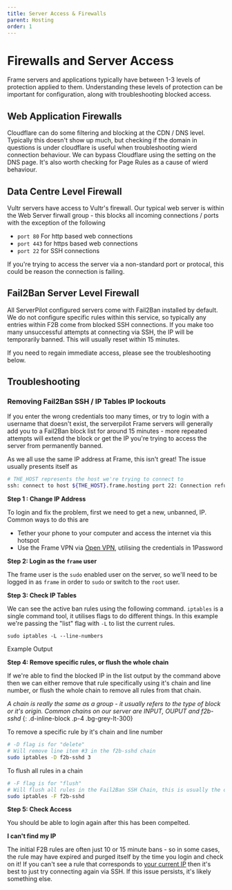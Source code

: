 ```yaml
---
title: Server Access & Firewalls
parent: Hosting
order: 1
---
```

# Firewalls and Server Access
Frame servers and applications typically have between 1-3 levels of protection applied to them. Understanding these levels of protection can be important for configuration, along with troubleshooting blocked access.

## Web Application Firewalls

Cloudflare can do some filtering and blocking at the CDN / DNS level. Typically this doesn't show up much, but checking if the domain in questions is under cloudflare is useful when troubleshooting wierd connection behaviour. We can bypass Cloudflare using the setting on the DNS page. It's also worth checking for Page Rules as a cause of wierd behaviour.

## Data Centre Level Firewall
Vultr servers have access to Vultr's firewall. Our typical web server is within the Web Server firwall group - this blocks all incoming connections / ports with the exception of the following
 - `port 80` For http based web connections
 - `port 443` for https based web connections
 - `port 22` for SSH connections

 If you're trying to access the server via a non-standard port or protocal, this could be reason the connection is failing.

 ## Fail2Ban Server Level Firewall
 All ServerPilot configured servers come with Fail2Ban installed by default. We do not configure specific rules within this service, so typically any entries within F2B come from blocked SSH connections. If you make too many unsuccessful attempts at connecting via SSH, the IP will be temporarily banned. This will usually reset within 15 minutes. 

If you need to regain immediate access, please see the troubleshooting below.

## Troubleshooting

### Removing Fail2Ban SSH / IP Tables IP lockouts

If you enter the wrong credentials too many times, or try to login with a username that doesn't exist, the serverpilot Frame servers will generally add you to a Fail2Ban block list for around 15 minutes - more repeated attempts will extend the block or get the IP you're trying to access the server from permanently banned.

As we all use the same IP address at Frame, this isn't great! The issue usually presents itself as

```bash
# THE_HOST represents the host we're trying to connect to
ssh: connect to host ${THE_HOST}.frame.hosting port 22: Connection refused
````

**Step 1 : Change IP Address**

To login and fix the problem, first we need to get a new, unbanned, IP. Common ways to do this are

- Tether your phone to your computer and access the internet via this hotspot
- Use the Frame VPN via [Open VPN](https://openvpn.net/), utilising the credentials in 1Password

**Step 2: Login as the `frame` user**

The frame user is the `sudo` enabled user on the server, so we'll need to be logged in as `frame` in order to `sudo` or switch to the `root` user.

**Step 3: Check IP Tables**

We can see the active ban rules using the following command. `iptables` is a single command tool, it utilises flags to do different things. In this example we're passing the "list" flag with `-L` to list the current rules.

`sudo iptables -L --line-numbers`

Example Output

**Step 4: Remove specific rules, or flush the whole chain**

If we're able to find the blocked IP in the list output by the command above then we can either remove that rule specifically using it's chain and line number, or flush the whole chain to remove all rules from that chain. 

_A chain is really the same as a group - it usually refers to the type of block or it's origin. Common chains on our server are INPUT, OUPUT and f2b-sshd_
{: .d-inline-block .p-4 .bg-grey-lt-300}

To remove a specific rule by it's chain and line number

```bash
# -D flag is for "delete"
# Will remove line item #3 in the f2b-sshd chain
sudo iptables -D f2b-sshd 3
````

To flush all rules in a chain

```bash
# -F flag is for "flush"
# Will flush all rules in the Fail2Ban SSH Chain, this is usually the one responsible for SSH lockouts
sudo iptables -F f2b-sshd
```

**Step 5: Check Access**

You should be able to login again after this has been compelted.

**I can't find my IP**

The initial F2B rules are often just 10 or 15 minute bans - so in some cases, the rule may have expired and purged itself by the time you login and check on it! If you can't see a rule that corresponds to [your current IP](https://whatismyipaddress.com/) then it's best to just try connecting again via SSH. If this issue persists, it's likely something else. 